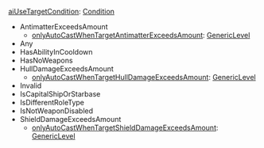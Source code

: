 
[aiUseTargetCondition](VanillaaiUseTargetCondition.md): [Condition](Condition.md)
  * AntimatterExceedsAmount
    * [onlyAutoCastWhenTargetAntimatterExceedsAmount](VanillaGenericLevel.md): [GenericLevel](GenericLevel.md)
  * Any
  * HasAbilityInCooldown
  * HasNoWeapons
  * HullDamageExceedsAmount
    * [onlyAutoCastWhenTargetHullDamageExceedsAmount](VanillaGenericLevel.md): [GenericLevel](GenericLevel.md)
  * Invalid
  * IsCapitalShipOrStarbase
  * IsDifferentRoleType
  * IsNotWeaponDisabled
  * ShieldDamageExceedsAmount
    * [onlyAutoCastWhenTargetShieldDamageExceedsAmount](VanillaGenericLevel.md): [GenericLevel](GenericLevel.md)